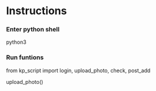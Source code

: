 # Instructions

###  Enter python shell

python3

###  Run funtions

from kp_script import login, upload_photo, check, post_add

upload_photo()

